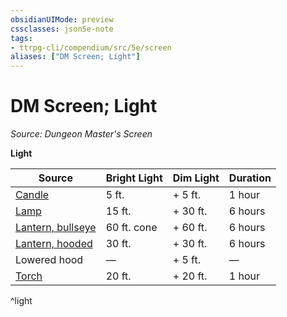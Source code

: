 ```yaml
---
obsidianUIMode: preview
cssclasses: json5e-note
tags:
- ttrpg-cli/compendium/src/5e/screen
aliases: ["DM Screen; Light"]
---
```

# DM Screen; Light
*Source: Dungeon Master's Screen* 

**Light**

| Source | Bright Light | Dim Light | Duration |
|--------|--------------|-----------|----------|
| [Candle](3-Compendium/items/candle-xphb.md) | 5 ft. | + 5 ft. | 1 hour |
| [Lamp](3-Compendium/items/lamp-xphb.md) | 15 ft. | + 30 ft. | 6 hours |
| [Lantern, bullseye](3-Compendium/items/bullseye-lantern-xphb.md) | 60 ft. cone | + 60 ft. | 6 hours |
| [Lantern, hooded](3-Compendium/items/hooded-lantern-xphb.md) | 30 ft. | + 30 ft. | 6 hours |
| Lowered hood | — | + 5 ft. | — |
| [Torch](3-Compendium/items/torch-xphb.md) | 20 ft. | + 20 ft. | 1 hour |
^light